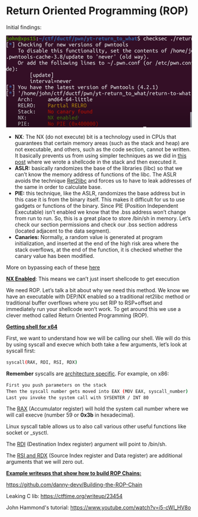 # Return Oriented Programming (ROP)

Initial findings:

![checksec](./screenshots/checksec.png)

- **NX**: The NX (do not execute) bit is a technology used in CPUs that guarantees that certain memory areas (such as the stack and heap) are not executable, and others, such as the code section, cannot be written. It basically prevents us from using simpler techniques as we did in [this post](https://ironhackers.es/tutoriales/introduccion-al-exploiting-parte-3-mi-primer-buffer-overflow-stack-5-protostar/) where we wrote a shellcode in the stack and then executed it.
- **ASLR:** basically randomizes the base of the libraries (libc) so that we can’t know the memory address of functions of the libc. The ASLR avoids the technique [Ret2libc](https://ironhackers.es/tutoriales/introduccion-al-exploiting-parte-4-ret2libc-stack-6-protostar/) and forces us to have to leak addresses of the same in order to calculate base.
- **PIE:** this technique, like the ASLR, randomizes the base address but in this case it is from the binary itself. This makes it difficult for us to use gadgets or functions of the binary. Since PIE (Position Independent Executable) isn’t enabled we know that the .bss address won’t change from run to run. So, this is a great place to store /bin/sh in memory. Let’s check our section permissions and check our .bss section address (located adjacent to the data segment).
- **Canaries:** Normally, a random value is generated at program initialization, and inserted at the end of the high risk area where the stack overflows, at the end of the function, it is checked whether the canary value has been modified.

More on bypassing each of these [here](https://ironhackers.es/en/tutoriales/pwn-rop-bypass-nx-aslr-pie-y-canary/)



**<u>NX Enabled</u>**: This means we can’t just insert shellcode to get execution

We need ROP. Let’s talk a bit about why we need this method. We know we have an executable with DEP/NX enabled so a traditional ret2libc method or traditional buffer overflows where you set RIP to RSP+offset and immediately run your shellcode won’t work. To get around this we use a clever method called Return Oriented Programming (ROP).



**<u>Getting shell for x64</u>**

First, we want to understand how we will be calling our shell. We will do this by using syscall and execve which both take a few arguments, let’s look at syscall first:

```bash
syscall(RAX, RDI, RSI, RDX)
```

**Remember** syscalls are <u>architecture specific</u>. For example, on x86:

```bash
First you push parameters on the stack
Then the syscall number gets moved into EAX (MOV EAX, syscall_number)
Last you invoke the system call with SYSENTER / INT 80
```

The <u>RAX</u> (Accumulator register) will hold the system call number where we will call execve (number 59 or **0x3b** in hexadecimal). 

Linux syscall table allows us to also call various other useful functions like socket or _sysctl.

The <u>RDI</u> (Destination Index register) argument will point to /bin/sh.

The <u>RSI and RDX</u> (Source Index register and Data register) are additional arguments that we will zero out.



<u>**Example writeups that show how to build ROP Chains:**</u>

https://github.com/danny-devv/Building-the-ROP-Chain

Leaking C lib: https://ctftime.org/writeup/23454

John Hammond's tutorial: https://www.youtube.com/watch?v=i5-cWI_HV8o

